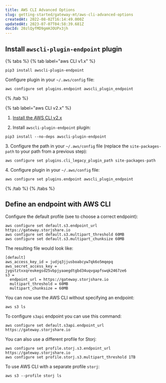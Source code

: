 ```yaml
---
title: AWS CLI Advanced Options
slug: getting-started/gateway-mt/aws-cli-advanced-options
createdAt: 2022-08-02T16:14:49.000Z
updatedAt: 2023-07-07T04:58:39.681Z
docId: 20zlQyfMD9gmHJOUPx3jh
---
```


## Install `awscli-plugin-endpoint` plugin

{% tabs %}
{% tab label="aws CLI v1.x" %}
```shell
pip3 install awscli-plugin-endpoint
```

Configure plugin in your `~/.aws/config` file:

```shell
aws configure set plugins.endpoint awscli_plugin_endpoint
```
{% /tab %}

{% tab label="aws CLI v2.x" %}


1.  [Install the AWS CLI v2.x](https://docs.aws.amazon.com/cli/latest/userguide/cli-chap-getting-started.html)

2.  Install `awscli-plugin-endpoint` plugin:

```shell
pip3 install --no-deps awscli-plugin-endpoint
```

3\. Configure the path in your `~/.aws/config` file (replace the `site-packages-path` to your path from a previous step):

```shell
aws configure set plugins.cli_legacy_plugin_path site-packages-path
```

4\. Configure plugin in your `~/.aws/config` file:

```shell
aws configure set plugins.endpoint awscli_plugin_endpoint
```
{% /tab %}
{% /tabs %}

## Define an endpoint with AWS CLI

Configure the default profile (see [](docId\:EGM8O-1xt2Az03eBWT8Rf) to choose a correct endpoint):

```shell
aws configure set default.s3.endpoint_url https://gateway.storjshare.io
aws configure set default.s3.multipart_threshold 60MB
aws configure set default.s3.multipart_chunksize 60MB
```

The resulting file would look like:

```none
[default]
aws_access_key_id = judjq3jjusboabcyw7qk6o5mqepq
aws_secret_access_key = jygstztxxqreukegsd25vbpjyaaegdtgbd34uqvgapfswqk2467ze6
s3 =
  endpoint_url = https://gateway.storjshare.io
  multipart_threshold = 60MB
  multipart_chunksize = 60MB
```

You can now use the AWS CLI without specifying an endpoint:

```shell
aws s3 ls
```

To configure `s3api` endpoint you can use this command:

```shell
aws configure set default.s3api.endpoint_url https://gateway.storjshare.io
```

You can also use a different profile for Storj:

```shell
aws configure set profile.storj.s3.endpoint_url https://gateway.storjshare.io
aws configure set profile.storj.s3.multipart_threshold 1TB
```

To use AWS CLI with a separate profile `storj`:

```shell
aws s3 --profile storj ls
```

